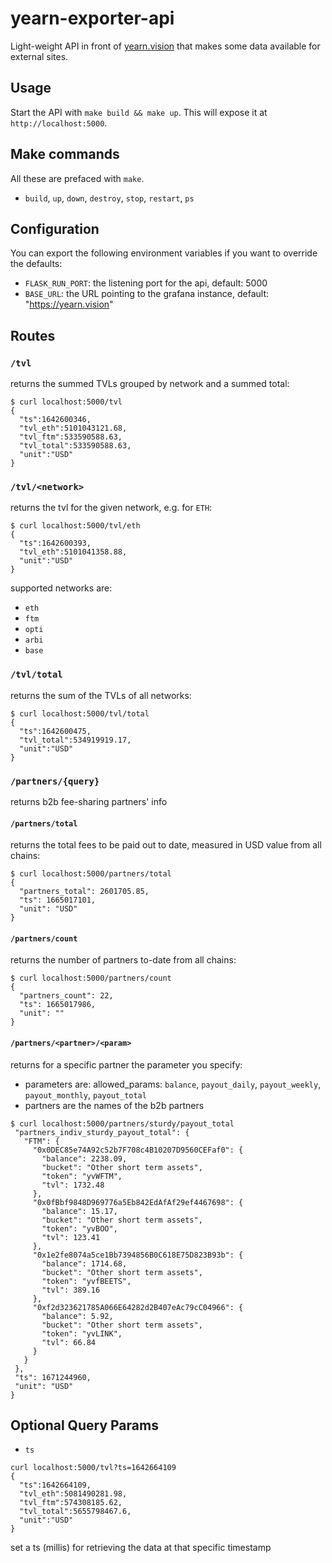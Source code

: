 # yearn-exporter-api
Light-weight API in front of [yearn.vision](https://yearn.vision) that makes some data available for external sites.

## Usage
Start the API with `make build && make up`. This will expose it at `http://localhost:5000`.


## Make commands
All these are prefaced with `make`.
- `build`, `up`, `down`, `destroy`, `stop`, `restart`, `ps`

## Configuration
You can export the following environment variables if you want to override the defaults:
- `FLASK_RUN_PORT`: the listening port for the api, default: 5000
- `BASE_URL`: the URL pointing to the grafana instance, default: "https://yearn.vision"

## Routes

### `/tvl`
returns the summed TVLs grouped by network and a summed total:
```
$ curl localhost:5000/tvl
{
  "ts":1642600346,
  "tvl_eth":5101043121.68,
  "tvl_ftm":533590588.63,
  "tvl_total":533590588.63,
  "unit":"USD"
}
```

### `/tvl/<network>`
returns the tvl for the given network, e.g. for `ETH`:
```
$ curl localhost:5000/tvl/eth
{
  "ts":1642600393,
  "tvl_eth":5101041358.88,
  "unit":"USD"
}
```
supported networks are:
- `eth`
- `ftm`
- `opti`
- `arbi`
- `base`

### `/tvl/total`
returns the sum of the TVLs of all networks:
```
$ curl localhost:5000/tvl/total
{
  "ts":1642600475,
  "tvl_total":534919919.17,
  "unit":"USD"
}
```
### `/partners/{query}`
returns b2b fee-sharing partners' info

#### `/partners/total`
returns the total fees to be paid out to date, measured in USD value from all chains:
```
$ curl localhost:5000/partners/total
{
  "partners_total": 2601705.85,
  "ts": 1665017101,
  "unit": "USD"
}
```
#### `/partners/count`
returns the number of partners to-date from all chains:
```
$ curl localhost:5000/partners/count
{
  "partners_count": 22,
  "ts": 1665017986,
  "unit": ""
}
```
#### `/partners/<partner>/<param>`
returns for a specific partner the parameter you specify:
  - parameters are: allowed_params: `balance`, `payout_daily`, `payout_weekly`, `payout_monthly`, `payout_total`
  - partners are the names of the b2b partners
 
 ```
 $ curl localhost:5000/partners/sturdy/payout_total
  "partners_indiv_sturdy_payout_total": {
    "FTM": {
      "0x0DEC85e74A92c52b7F708c4B10207D9560CEFaf0": {
        "balance": 2238.09,
        "bucket": "Other short term assets",
        "token": "yvWFTM",
        "tvl": 1732.48
      },
      "0x0fBbf9848D969776a5Eb842EdAfAf29ef4467698": {
        "balance": 15.17,
        "bucket": "Other short term assets",
        "token": "yvBOO",
        "tvl": 123.41
      },
      "0x1e2fe8074a5ce1Bb7394856B0C618E75D823B93b": {
        "balance": 1714.68,
        "bucket": "Other short term assets",
        "token": "yvfBEETS",
        "tvl": 389.16
      },
      "0xf2d323621785A066E64282d2B407eAc79cC04966": {
        "balance": 5.92,
        "bucket": "Other short term assets",
        "token": "yvLINK",
        "tvl": 66.84
      }
    }
  },
  "ts": 1671244960,
  "unit": "USD"
}
```
 

## Optional Query Params
- `ts`
```
curl localhost:5000/tvl?ts=1642664109
{
  "ts":1642664109,
  "tvl_eth":5081490281.98,
  "tvl_ftm":574308185.62,
  "tvl_total":5655798467.6,
  "unit":"USD"
}
```
set a ts (millis) for retrieving the data at that specific timestamp
